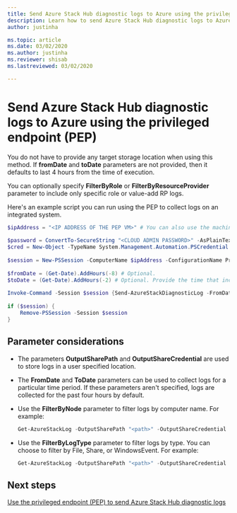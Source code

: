 ```yaml
---
title: Send Azure Stack Hub diagnostic logs to Azure using the privileged endpoint (PEP)
description: Learn how to send Azure Stack Hub diagnostic logs to Azure using the privileged endpoint (PEP).
author: justinha

ms.topic: article
ms.date: 03/02/2020
ms.author: justinha
ms.reviewer: shisab
ms.lastreviewed: 03/02/2020

---
```

# Send Azure Stack Hub diagnostic logs to Azure using the privileged endpoint (PEP)

You do not have to provide any target storage location when using this method. If **fromDate** and **toDate** parameters are not provided, then it defaults to last 4 hours from the time of execution. 

You can optionally specify **FilterByRole** or **FilterByResourceProvider** parameter to include only specific role or value-add RP logs. 

Here's an example script you can run using the PEP to collect logs on an integrated system. 


```powershell
$ipAddress = "<IP ADDRESS OF THE PEP VM>" # You can also use the machine name instead of IP address. 
 
$password = ConvertTo-SecureString "<CLOUD ADMIN PASSWORD>" -AsPlainText -Force 
$cred = New-Object -TypeName System.Management.Automation.PSCredential ("<DOMAIN NAME>\CloudAdmin", $password) 
 
$session = New-PSSession -ComputerName $ipAddress -ConfigurationName PrivilegedEndpoint -Credential $cred 
 
$fromDate = (Get-Date).AddHours(-8) # Optional. 
$toDate = (Get-Date).AddHours(-2) # Optional. Provide the time that includes the period for your issue 
 
Invoke-Command -Session $session {Send-AzureStackDiagnosticLog -FromDate $using:fromDate -ToDate $using:toDate} 
 
if ($session) { 
    Remove-PSSession -Session $session 
} 
```

## Parameter considerations 

* The parameters **OutputSharePath** and **OutputShareCredential** are used to store logs in a user specified location.

* The **FromDate** and **ToDate** parameters can be used to collect logs for a particular time period. If these parameters aren't specified, logs are collected for the past four hours by default.

* Use the **FilterByNode** parameter to filter logs by computer name. For example:

    ```powershell
    Get-AzureStackLog -OutputSharePath "<path>" -OutputShareCredential $cred -FilterByNode azs-xrp01
    ```

* Use the **FilterByLogType** parameter to filter logs by type. You can choose to filter by File, Share, or WindowsEvent. For example:

    ```powershell
    Get-AzureStackLog -OutputSharePath "<path>" -OutputShareCredential $cred -FilterByLogType File
    ```


## Next steps

[Use the privileged endpoint (PEP) to send Azure Stack Hub diagnostic logs](azure-stack-get-azurestacklog.md)
